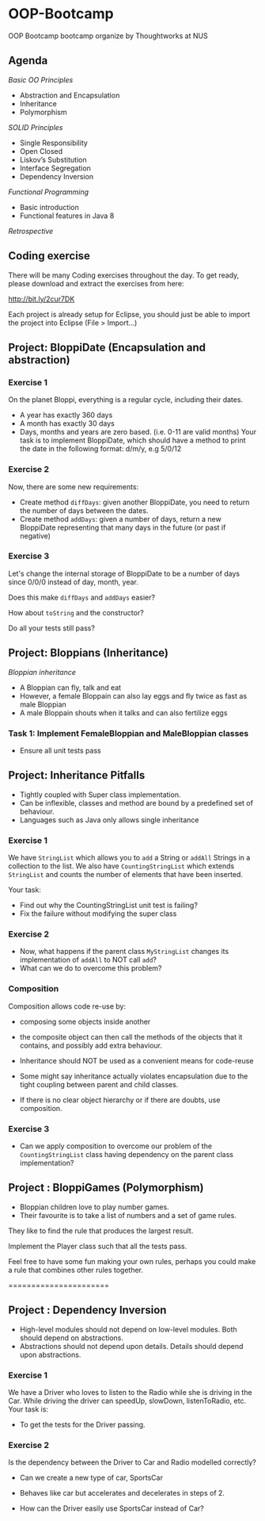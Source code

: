 # OOP-Bootcamp
OOP Bootcamp bootcamp organize by Thoughtworks at NUS

## Agenda

*Basic OO Principles*
- Abstraction and Encapsulation
- Inheritance
- Polymorphism

*SOLID Principles*
- Single Responsibility
- Open Closed
- Liskov’s Substitution
- Interface Segregation
- Dependency Inversion

*Functional Programming*
- Basic introduction
- Functional features in Java 8

*Retrospective*

## Coding exercise

There will be many Coding exercises throughout the day.
To get ready, please download and extract the exercises from here:

http://bit.ly/2cur7DK

Each project is already setup for Eclipse, you should just be able to import the project into Eclipse (File > Import…)



## Project: BloppiDate (Encapsulation and abstraction)

### Exercise 1
On the planet Bloppi, everything is a regular cycle, including their dates.
- A year has exactly 360 days
- A month has exactly 30 days
- Days, months and years are zero based. (i.e. 0-11 are valid months)
Your task is to implement BloppiDate, which should have a method to print the date in the following format: d/m/y, e.g 5/0/12

### Exercise 2
Now, there are some new requirements:
- Create method `diffDays`: given another BloppiDate, you need to return the number of days between the dates.
- Create method `addDays`: given a number of days, return a new BloppiDate representing that many days in the future (or past if negative)

### Exercise 3
Let's change the internal storage of BloppiDate to be a number of days since 0/0/0
instead of day, month, year.

Does this make `diffDays` and `addDays` easier?

How about `toString` and the constructor?

Do all your tests still pass?

## Project: Bloppians (Inheritance)

*Bloppian inheritance*
- A Bloppian can fly, talk and eat
- However, a female Bloppain can also lay eggs and fly twice as fast as male Bloppian
- A male Bloppain shouts when it talks and can also fertilize eggs

### Task 1: Implement FemaleBloppian and MaleBloppian classes
- Ensure all unit tests pass


## Project: Inheritance Pitfalls

- Tightly coupled with Super class implementation.
- Can be inflexible, classes and method are bound by a predefined set of behaviour. 
- Languages such as Java only allows single inheritance

### Exercise 1

We have `StringList` which allows you to `add` a String or `addAll` Strings in a collection to the list. 
We also have `CountingStringList` which extends `StringList` and counts the number of elements that have been inserted. 

Your task:
- Find out why the CountingStringList unit test is failing?
- Fix the failure without modifying the super class

### Exercise 2

- Now, what happens if the parent class `MyStringList` changes its implementation of `addAll` to NOT call `add`?
- What can we do to overcome this problem?

### Composition

Composition allows code re-use by:
- composing some objects inside another
- the composite object can then call the methods of the objects that it contains, and possibly add extra behaviour.

- Inheritance should NOT be used as a convenient means for code-reuse
- Some might say inheritance actually violates encapsulation due to the tight coupling between parent and child classes.
- If there is no clear object hierarchy or if there are doubts, use composition.


### Exercise 3

- Can we apply composition to overcome our problem of the `CountingStringList` class having dependency on the parent class implementation?

## Project : BloppiGames (Polymorphism)

- Bloppian children love to play number games.
- Their favourite is to take a list of numbers and a set of game rules.

They like to find the rule that produces the largest result.

Implement the Player class such that all the tests pass.

Feel free to have some fun making your own rules, perhaps you could make a rule that combines other rules together.

======================

## Project : Dependency Inversion

- High-level modules should not depend on low-level modules. Both should depend on abstractions.
- Abstractions should not depend upon details. Details should depend upon abstractions.

### Exercise 1

We have a Driver who loves to listen to the Radio while she is driving in the Car. While driving the driver can speedUp, slowDown, listenToRadio, etc. 
Your task is:
- To get the tests for the Driver passing.

### Exercise 2

Is the dependency between the Driver to Car and Radio modelled correctly?

- Can we create a new type of car, SportsCar
 - Behaves like car but accelerates and decelerates in steps of 2.

- How can the Driver easily use SportsCar instead of Car?
